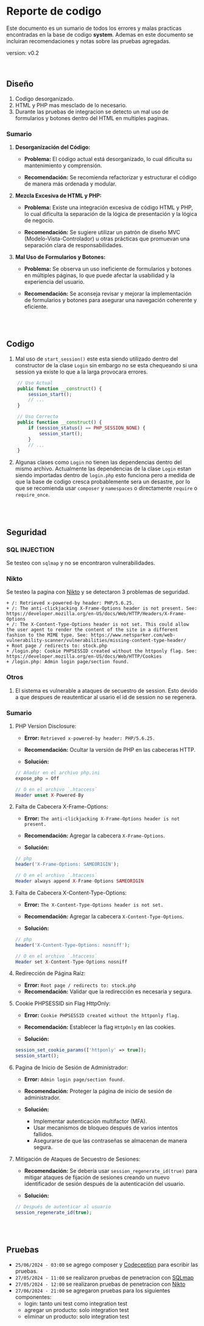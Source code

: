 # Reporte de codigo
Este documento es un sumario de todos los errores y malas practicas
encontradas en la base de codigo **system**. Ademas en este documento
se incluiran recomendaciones y notas sobre las pruebas agregadas.

version: v0.2

<br>

## Diseño
1. Codigo desorganizado.
2. HTML y PHP mas mesclado de lo necesario.
3. Durante las pruebas de integracion se detecto un
   mal uso de formularios y botones dentro del HTML en multiples paginas.

### Sumario
1. **Desorganización del Código:**
    - **Problema:** El código actual está desorganizado, lo cual dificulta su
    mantenimiento y comprensión. 

    - **Recomendación:** Se recomienda refactorizar y
    estructurar el código de manera más ordenada y modular.

2. **Mezcla Excesiva de HTML y PHP:**
    - **Problema:** Existe una integración excesiva de código HTML y
    PHP, lo cual dificulta la separación de la lógica de presentación
    y la lógica de negocio.

    - **Recomendación:** Se sugiere utilizar un patrón de diseño
    MVC (Modelo-Vista-Controlador) u otras prácticas que promuevan una
    separación clara de responsabilidades.

3. **Mal Uso de Formularios y Botones:**
    - **Problema:** Se observa un uso ineficiente de formularios y botones en múltiples
    páginas, lo que puede afectar la usabilidad y la experiencia
    del usuario.

    - **Recomendación:** Se aconseja revisar y mejorar la implementación
    de formularios y botones para asegurar una navegación coherente
    y eficiente.

<br>
<br>

## Codigo
1. Mal uso de  `start_session()` este esta siendo utilizado dentro del
constructor de la clase `Login` sin embargo no se esta chequeando si
una session ya existe lo que a la larga provocara errores.
```php
    // Uso Actual
    public function __construct() {
        session_start();
        // ...
    }

    // Uso Correcto
    public function __construct() {
        if (session_status() == PHP_SESSION_NONE) {
            session_start();
        }
        // ...
    }
```

2. Algunas clases como `Login` no tienen las dependencias dentro del
mismo archivo. Actualmente las dependencias de la clase `Login` estan
siendo importadas dentro de `login.php` esto funciona pero a medida de
que la base de codigo cresca probablemente sera un desastre, por lo que
se recomienda usar `composer` y `namespaces` o directamente `require`
o `require_once`.

<br>
<br>

## Seguridad

### SQL INJECTION
Se testeo con `sqlmap` y no se encontraron vulnerabilidades.

### Nikto
Se testeo la pagina con [Nikto](https://github.com/sullo/nikto) y se detectaron 3 problemas de seguridad.
```
+ /: Retrieved x-powered-by header: PHP/5.6.25.
+ /: The anti-clickjacking X-Frame-Options header is not present. See: https://developer.mozilla.org/en-US/docs/Web/HTTP/Headers/X-Frame-Options
+ /: The X-Content-Type-Options header is not set. This could allow the user agent to render the content of the site in a different fashion to the MIME type. See: https://www.netsparker.com/web-vulnerability-scanner/vulnerabilities/missing-content-type-header/
+ Root page / redirects to: stock.php
+ /login.php: Cookie PHPSESSID created without the httponly flag. See: https://developer.mozilla.org/en-US/docs/Web/HTTP/Cookies
+ /login.php: Admin login page/section found.
```

### Otros
1. El sistema es vulnerable a ataques de secuestro de session. Esto devido
a que despues de reautenticar al usario el id de session no se regenera.

### Sumario
1. PHP Version Disclosure:
    - **Error:** `Retrieved x-powered-by header: PHP/5.6.25.`
    - **Recomendación:** Ocultar la versión de PHP en las cabeceras HTTP.

    - **Solución:**
    ```php
    // Añadir en el archivo php.ini
    expose_php = Off

    // O en el archivo `.htaccess`
    Header unset X-Powered-By
    ```

2. Falta de Cabecera X-Frame-Options:
    - **Error:** `The anti-clickjacking X-Frame-Options header is not present.`
    - **Recomendación:** Agregar la cabecera `X-Frame-Options`.

    - **Solución:**
    ```php
    // php
    header('X-Frame-Options: SAMEORIGIN');

    // O en el archivo `.htaccess`
    Header always append X-Frame-Options SAMEORIGIN
    ```

3. Falta de Cabecera X-Content-Type-Options:
    - **Error:** `The X-Content-Type-Options header is not set.`
    - **Recomendación:** Agregar la cabecera `X-Content-Type-Options`.

    - **Solución:**
    ```php
    // php
    header('X-Content-Type-Options: nosniff');

    // O en el archivo `.htaccess`
    Header set X-Content-Type-Options nosniff
    ```

4. Redirección de Página Raíz:
    - **Error:** `Root page / redirects to: stock.php`
    - **Recomendación:** Validar que la redirección es necesaria y segura.

5. Cookie PHPSESSID sin Flag HttpOnly:
    - **Error:** `Cookie PHPSESSID created without the httponly flag.`
    - **Recomendación:** Establecer la flag `HttpOnly` en las cookies.

    - **Solución:**
    ```php
    session_set_cookie_params(['httponly' => true]);
    session_start();
    ```

6. Pagina de Inicio de Sesión de Administrador:
    - **Error:** `Admin login page/section found.`
    - **Recomendación:** Proteger la página de inicio de sesión de administrador.

    - **Solución:**
        - Implementar autenticación multifactor (MFA).
        - Usar mecanismos de bloqueo después de varios intentos fallidos.
        - Asegurarse de que las contraseñas se almacenan de manera segura.

7. Mitigación de Ataques de Secuestro de Sesiones:
    - **Recomendación:** Se debería usar `session_regenerate_id(true)`
    para mitigar ataques de fijación de sesiones creando un nuevo
    identificador de sesión después de la autenticación del usuario.

    - **Solución:**
    ```php
    // Después de autenticar al usuario
    session_regenerate_id(true);
    ```

<br>
<br>

## Pruebas
- `25/06/2024 - 03:00` se agrego composer y [Codeception](https://codeception.com/) para escribir las pruebas.
- `27/05/2024 - 11:00` se realizaron pruebas de penetracion con [SQLmap](https://sqlmap.org/)
- `27/05/2024 - 12:00` se realizaron pruebas de penetracion con [Nikto](https://github.com/sullo/nikto)
- `27/06/2024 - 21:00` se agregaron pruebas para los siguientes componentes:
    - login: tanto uni test como integration test
    - agregar un producto: solo integration test
    - eliminar un producto: solo integration test
